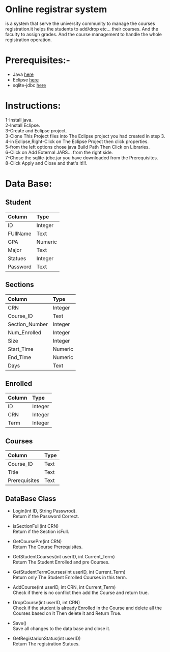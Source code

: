 # Online registrar system
is a system that serve the university community to manage the courses registration.it helps the students to add/drop etc... their courses. And the faculty to assign grades. And the course management to handle the whole registration operation.

# Prerequisites:-
- Java   [here](https://www.java.com/en/download/)
- Eclipse   [here](https://www.eclipse.org/downloads/)
- sqlite-jdbc   [here](https://bitbucket.org/xerial/sqlite-jdbc/downloads/)  

# Instructions:
1-Install java.   
2-Install Eclipse.   
3-Create and Eclipse project.   
3-Clone This  Project files into The Eclipse project you had created in step 3.   
4-in Eclipse,Right-Click on The Eclipse Project then click properties.   
5-from the left options chose  java Build Path Then Click on Libraries.    
6-Click on Add External JARS... from the right side.     
7-Chose the sqlite-jdbc.jar you have downloaded from the Prerequisites.    
8-Click Apply and Close and that's it!!!.    
# Data Base:    
## Student  
| Column        | Type    |
| :-------      | :-------|
| ID            | Integer |
| FUllName      | Text    |
| GPA           | Numeric |
| Major         | Text    |
| Statues       | Integer |
| Password      | Text    |   
## Sections
| Column        | Type    |
| :-------      | :-------|
| CRN           | Integer |
| Course_ID     | Text    |
| Section_Number| Integer |
| Num_Enrolled  | Integer |
| Size          | Integer |
| Start_Time    | Numeric |
| End_Time      | Numeric |
| Days          | Text    |   
## Enrolled
| Column        | Type    |
| :-------      | :-------|
| ID            | Integer |
| CRN           | Integer |
| Term          | Integer |  
## Courses  
| Column        | Type    |
| :-------      | :-------|
| Course_ID     | Text    |
| Title         | Text    |
| Prerequisites | Text    |      
## DataBase Class
*   Login(int ID, String Passwrod).        
         Return if the Password Correct.   

*   isSectionFull(int CRN)   
         Return if the Section isFull.

*  GetCoursePre(int CRN)    
         Return The Course  Prerequisites.

*  GetStudentCourses(int userID, int Current_Term)  
         Return The Student Enrolled and pre Courses.  

*  GetStudentTermCourses(int userID, int Current_Term)  
         Return only The Student Enrolled  Courses in this term.

*  AddCourse(int userID, int CRN, int Current_Term)   
         Check if there is no conflict then add the Course and return true.  

*  DropCourse(int userID, int CRN)    
         Check if the student is already Enrolled in the Course and delete all the Courses based on it Then delete it and Return True.   

*  Save()   
         Save all changes to the data base and close it.

*  GetRegistarionStatus(int userID)   
         Return The registration Statues.   
